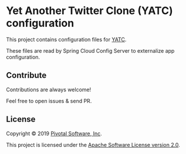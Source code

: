# Yet Another Twitter Clone (YATC) configuration

This project contains configuration files for
[YATC](https://github.com/alexandreroman/yatc).

These files are read by Spring Cloud Config Server to externalize
app configuration.

## Contribute

Contributions are always welcome!

Feel free to open issues & send PR.

## License

Copyright &copy; 2019 [Pivotal Software, Inc](https://pivotal.io).

This project is licensed under the [Apache Software License version 2.0](https://www.apache.org/licenses/LICENSE-2.0).
